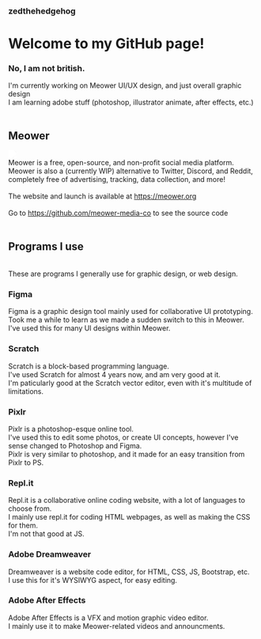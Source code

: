 ### zedthehedgehog

<h1>Welcome to my GitHub page!</h1>
<h3>No, I am not british.</h3>

I'm currently working on Meower UI/UX design, and just overall graphic design<br>
I am learning adobe stuff (photoshop, illustrator animate, after effects, etc.)<br>
<br><h2>Meower<br></h2><img style="filter: brightness(100);" src="https://camo.githubusercontent.com/d994e4dccc2e603be23b9689b45428463aa171903ee60acb81c75bc83c4a4214/68747470733a2f2f6d656f7765722e6f72672f6173736574732f6c6f676f2e737667"><br>Meower is a free, open-source, and non-profit social media platform. Meower is also a (currently WIP) alternative to Twitter, Discord, and Reddit, completely free of advertising, tracking, data collection, and more! <br><br>The website and launch is available at https://meower.org<br><br>Go to https://github.com/meower-media-co to see the source code
<br><br>
<h2>Programs I use</h2>
<br>
These are programs I generally use for graphic design, or web design.

<h3>Figma</h3>
Figma is a graphic design tool mainly used for collaborative UI prototyping.<br>
Took me a while to learn as we made a sudden switch to this in Meower.<br>
I've used this for many UI designs within Meower.<br>

<h3>Scratch</h3>
Scratch is a block-based programming language.<br>
I've used Scratch for almost 4 years now, and am very good at it.<br>
I'm paticularly good at the Scratch vector editor, even with it's multitude of limitations.<br>

<h3>Pixlr</h3>
Pixlr is a photoshop-esque online tool.<br>
I've used this to edit some photos, or create UI concepts, however I've sense changed to Photoshop and Figma.<br>
Pixlr is very similar to photoshop, and it made for an easy transition from Pixlr to PS.<br>

<h3>Repl.it</h3>
Repl.it is a collaborative online coding website, with a lot of languages to choose from.<br>
I mainly use repl.it for coding HTML webpages, as well as making the CSS for them.<br>
I'm not that good at JS.<br>

<h3>Adobe Dreamweaver</h3>
Dreamweaver is a website code editor, for HTML, CSS, JS, Bootstrap, etc.<br>
I use this for it's WYSIWYG aspect, for easy editing.<br>

<h3>Adobe After Effects</h3>
Adobe After Effects is a VFX and motion graphic video editor.<br>
I mainly use it to make Meower-related videos and announcments.<br>
